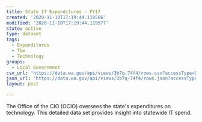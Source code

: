 ```yaml
---
title: State IT Expenditures - FY17
created: '2020-11-10T17:19:44.119566'
modified: '2020-11-10T17:19:44.119577'
state: active
type: dataset
tags:
  - Expenditures
  - Tbm
  - Technology
groups:
  - Local Government
csv_url: 'https://data.wa.gov/api/views/3b7q-74f4/rows.csv?accessType=DOWNLOAD'
json_url: 'https://data.wa.gov/api/views/3b7q-74f4/rows.json?accessType=DOWNLOAD'
layout: post

---
```

The Office of the CIO (OCIO) oversees the state's expenditures on technology. This detailed data set provides insight into statewide IT spend.

